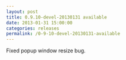 ```yaml
---
layout: post
title: 0.9.10-devel-20130131 available
date: 2013-01-31 15:00:00
categories: releases
permalink: /0-9-10-devel-20130131-available
---
```


Fixed popup window resize bug.


